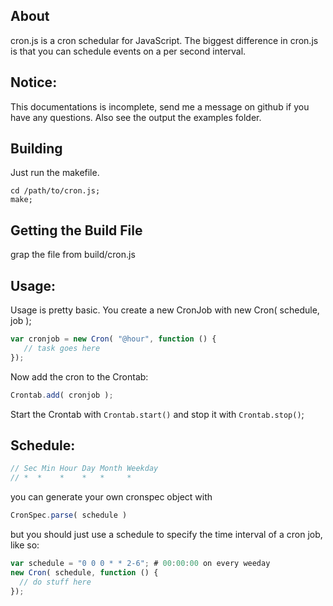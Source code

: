 About
---

cron.js is a cron schedular for JavaScript. The biggest difference in cron.js is that you can schedule events on a per second interval.

Notice:
---

This documentations is incomplete, send me a message on github if you have any questions. Also see the output the examples folder.

Building
---

Just run the makefile.

```shell
cd /path/to/cron.js;
make;
```

Getting the Build File
---

grap the file from build/cron.js

Usage:
---

Usage is pretty basic. You create a new CronJob with new Cron( schedule, job );

```javascript
var cronjob = new Cron( "@hour", function () {
   // task goes here
});
```
    
Now add the cron to the Crontab:

```javascript
Crontab.add( cronjob );
```
    
Start the Crontab with `Crontab.start()` and stop it with `Crontab.stop()`;


Schedule:
---


```javascript
// Sec Min Hour Day Month Weekday  
// *  *    *    *   *     *        
```

you can generate your own cronspec object with

```javascript
CronSpec.parse( schedule )
```

but you should just use a schedule to specify the time interval of a cron job, like so:

```javascript
var schedule = "0 0 0 * * 2-6"; # 00:00:00 on every weeday
new Cron( schedule, function () {
  // do stuff here
});
```

